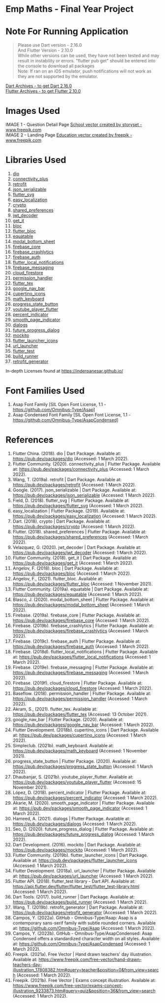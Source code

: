 # Emp Maths - Final Year Project

# Note For Running Application
> Please use Dart version - 2.16.0 <br>
> And Flutter Version - 2.10.0 <br>
> While other versions can be used, they have not been tested and may result in instability or errors.
> "flutter pub get" should be entered into the console to download all packages <br>
> Note: If ran on an iOS emulator, push notifications will not work as they are not supported by the emulator.

<a href="https://dart.dev/get-dart/archive">Dart Archives - to get Dart 2.16.0</a> <br>
<a href="https://docs.flutter.dev/development/tools/sdk/releases">Flutter Archives - to get Flutter 2.10.0</a>

# Images Used
IMAGE 1 - Question Detail Page
<a href="https://www.freepik.com/vectors/school">School vector created by storyset - www.freepik.com</a>
<br>
IMAGE 2 - Landing Page
<a href="https://www.freepik.com/vectors/education">Education vector created by freepik - www.freepik.com</a>

# Libraries Used
1. <a href="https://pub.dev/packages/dio">dio</a>
2. <a href="https://pub.dev/packages/connectivity_plus">connectivity_plus</a>
3. <a href="https://pub.dev/packages/retrofit">retrofit</a>
4. <a href="https://pub.dev/packages/json_serializable">json_serializable</a>
5. <a href="https://pub.dev/packages/flutter_svg">flutter_svg</a>
6. <a href="https://pub.dev/packages/easy_localization">easy_localization</a>
7. <a href="https://pub.dev/packages/crypto">crypto</a>
8. <a href="https://pub.dev/packages/shared_preferences">shared_preferences</a>
9. <a href="https://pub.dev/packages/jwt_decoder">jwt_decoder</a>
10. <a href="https://pub.dev/packages/get_it">get_it</a>
11. <a href="https://pub.dev/packages/bloc">bloc</a>
12. <a href="https://pub.dev/packages/flutter_bloc">flutter_bloc</a>
13. <a href="https://pub.dev/packages/equatable">equatable</a>
14. <a href="https://pub.dev/packages/modal_bottom_sheet">modal_bottom_sheet</a>
15. <a href="https://pub.dev/packages/firebase_core">firebase_core</a>
16. <a href="https://pub.dev/packages/firebase_crashlytics">firebase_crashlytics</a>
17. <a href="https://pub.dev/packages/firebase_auth">firebase_auth</a>
18. <a href="https://pub.dev/packages/flutter_local_notifications">flutter_local_notifications</a>
19. <a href="https://pub.dev/packages/firebase_messaging">firebase_messaging</a>
20. <a href="https://pub.dev/packages/cloud_firestore">cloud_firestore</a>
21. <a href="https://pub.dev/packages/permission_handler">permission_handler</a>
22. <a href="https://pub.dev/packages/flutter_tex">flutter_tex</a>
23. <a href="https://pub.dev/packages/google_nav_bar">google_nav_bar</a>
24. <a href="https://pub.dev/packages/cupertino_icons">cupertino_icons</a>
25. <a href="https://pub.dev/packages/math_keyboard">math_keyboard</a>
26. <a href="https://pub.dev/packages/progress_state_button">progress_state_button</a>
27. <a href="https://pub.dev/packages/youtube_player_flutter">youtube_player_flutter</a>
28. <a href="https://pub.dev/packages/percent_indicator">percent_indicator</a>
29. <a href="https://pub.dev/packages/smooth_page_indicator">smooth_page_indicator</a>
30. <a href="https://pub.dev/packages/dialogs">dialogs	</a>
31. <a href="https://pub.dev/packages/future_progress_dialog">future_progress_dialog</a>
32. <a href="https://pub.dev/packages/mockito">mockito</a>
33. <a href="https://pub.dev/packages/flutter_launcher_icons">flutter_launcher_icons</a>
34. <a href="https://pub.dev/packages/url_launcher">url_launcher</a>
35. <a href="https://api.flutter.dev/flutter/flutter_test/flutter_test-library.html">flutter_test</a>
36. <a href="https://pub.dev/packages/build_runner">build_runner</a>
37. <a href="https://pub.dev/packages/retrofit_generator">retrofit_generator</a>

In-depth Licenses found at https://inderpanesar.github.io/

# Font Families Used
1.	Asap Font Family [SIL Open Font License, 1.1 - https://github.com/Omnibus-Type/Asap]
2.	Asap Condensed Font Family [SIL Open Font License, 1.1  - https://github.com/Omnibus-Type/AsapCondensed]

# References
1.  Flutter China. (2018). dio | Dart Package. Available at: https://pub.dev/packages/dio (Accessed: 1 March 2022).
2.	Flutter Community. (2020). connectivity_plus | Flutter Package. Available at: https://pub.dev/packages/connectivity_plus (Accessed: 1 March 2022).
3.	Wang, T. (2019a). retrofit | Dart Package. Available at: https://pub.dev/packages/retrofit (Accessed: 1 March 2022).
4.	Google. (2017). json_serializable | Dart Package. Available at: https://pub.dev/packages/json_serializable (Accessed: 1 March 2022).
5.	Field, D. (2018). flutter_svg | Flutter Package. Available at: https://pub.dev/packages/flutter_svg (Accessed: 1 March 2022).
6.	easy_localization | Flutter Package. (2019). Available at: https://pub.dev/packages/easy_localization (Accessed: 1 March 2022).
7.	Dart. (2018). crypto | Dart Package. Available at: https://pub.dev/packages/crypto (Accessed: 1 March 2022).
8.	Flutter. (2018). shared_preferences | Flutter Package. Available at: https://pub.dev/packages/shared_preferences (Accessed: 1 March 2022).
9.	Velazquez, G. (2020). jwt_decoder | Dart Package. Available at: https://pub.dev/packages/jwt_decoder (Accessed: 1 March 2022).
10.	Flutter Community. (2018). get_it | Dart Package. Available at: https://pub.dev/packages/get_it (Accessed: 1 March 2022).
11.	Angelov, F. (2018). bloc | Dart Package. Available at: https://pub.dev/packages/bloc (Accessed: 1 March 2022).
12.	Angelov, F., (2021). flutter_bloc. Available at: https://pub.dev/packages/flutter_bloc (Accessed: 1 November 2021).
13.	Flutter Community. (2019a). equatable | Dart Package. Available at: https://pub.dev/packages/equatable (Accessed: 1 March 2022).
14.	Blasco, J. (2020). modal_bottom_sheet | Flutter Package. Available at: https://pub.dev/packages/modal_bottom_sheet (Accessed: 1 March 2022).
15.	Firebase. (2019a). firebase_core | Flutter Package. Available at: https://pub.dev/packages/firebase_core (Accessed: 1 March 2022).
16.	Firebase. (2019b). firebase_crashlytics | Flutter Package. Available at: https://pub.dev/packages/firebase_crashlytics (Accessed: 1 March 2022).
17.	Firebase. (2019c). firebase_auth | Flutter Package. Available at: https://pub.dev/packages/firebase_auth (Accessed: 1 March 2022).
18.	Firebase. (2018d). flutter_local_notifications | Flutter Package. Available at: https://pub.dev/packages/flutter_local_notifications (Accessed: 1 March 2022).
19.	Firebase. (2019e). firebase_messaging | Flutter Package. Available at: https://pub.dev/packages/firebase_messaging (Accessed: 1 March 2022).
20.	Firebase. (2019f). cloud_firestore | Flutter Package. Available at: https://pub.dev/packages/cloud_firestore (Accessed: 1 March 2022).
21.	Baseflow. (2018). permission_handler | Flutter Package. Available at: https://pub.dev/packages/permission_handler (Accessed: 1 March 2022).
22.	Akram, S., (2021). flutter_tex. Available at: https://pub.dev/packages/flutter_tex (Accessed: 13 October 2021).
23.	google_nav_bar | Flutter Package. (2020). Available at: https://pub.dev/packages/google_nav_bar (Accessed: 1 March 2022).
24.	Flutter Development. (2018b). cupertino_icons | Dart Package. Available at: https://pub.dev/packages/cupertino_icons (Accessed: 1 March 2022).
25.	Simpleclub. (2021b). math_keyboard. Available at: https://pub.dev/packages/math_keyboard (Accessed: 1 November 2021).
26.	progress_state_button | Flutter Package. (2020). Available at: https://pub.dev/packages/progress_state_button (Accessed: 1 March 2022).
27.	Dhaubanjar, S. (2021b). youtube_player_flutter. Available at: https://pub.dev/packages/youtube_player_flutter (Accessed: 15 November 2021).
28.	López, D. (2018). percent_indicator | Flutter Package. Available at: https://pub.dev/packages/percent_indicator (Accessed: 1 March 2022).
29.	Akarie, M. (2020). smooth_page_indicator | Flutter Package. Available at: https://pub.dev/packages/smooth_page_indicator (Accessed: 1 March 2022).
30.	Hameed, A. (2021). dialogs | Flutter Package. Available at: https://pub.dev/packages/dialogs (Accessed: 1 March 2022).
31.	Seo, D. (2020). future_progress_dialog | Flutter Package. Available at: https://pub.dev/packages/future_progress_dialog (Accessed: 1 March 2022).
32.	Dart Development. (2016). mockito | Dart Package. Available at: https://pub.dev/packages/mockito (Accessed: 1 March 2022).
33.	Flutter Community. (2019b). flutter_launcher_icons | Dart Package. Available at: https://pub.dev/packages/flutter_launcher_icons (Accessed: 1 March 2022).
34.	Flutter Development. (2018a). url_launcher | Flutter Package. Available at: https://pub.dev/packages/url_launcher (Accessed: 1 March 2022).
35.	Flutter API. (2018). flutter_test library - Dart API. Available at: https://api.flutter.dev/flutter/flutter_test/flutter_test-library.html (Accessed: 1 March 2022).
36.	Dart Tools. (2017). build_runner | Dart Package. Available at: https://pub.dev/packages/build_runner (Accessed: 1 March 2022).
37.	Wang, T. (2019b). retrofit_generator | Dart Package. Available at: https://pub.dev/packages/retrofit_generator (Accessed: 1 March 2022).
38.	Campos, Y. (2022a). GitHub - Omnibus-Type/Asap: Asap is a contemporary sans-serif family with subtle rounded corners. Available at: https://github.com/Omnibus-Type/Asap (Accessed: 1 March 2022).
39.	Campos, Y. (2022b). GitHub - Omnibus-Type/AsapCondensed: Asap Condensed offers a standardized character width on all styles. Available at: https://github.com/Omnibus-Type/AsapCondensed (Accessed: 1 March 2022).
40.	Freepik. (2021a). Free Vector | Hand drawn teachers' day illustration. Available at: https://www.freepik.com/free-vector/hand-drawn-teachers-day-illustration_17808382.htm#query=teacher&position=0&from_view=search (Accessed: 1 March 2022).
41.	Freepik. (2021b). Free Vector | Exams concept illustration. Available at: https://www.freepik.com/free-vector/exams-concept-illustration_9233873.htm#query=quiz&position=36&from_view=search (Accessed: 1 March 2022).
